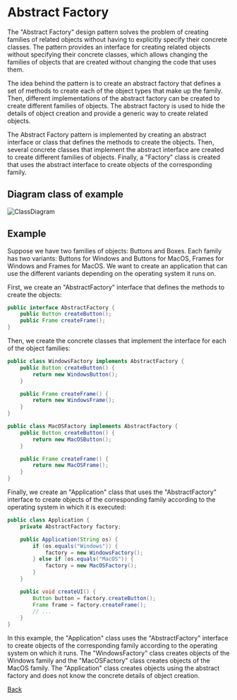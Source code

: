 #  Abstract Factory

The "Abstract Factory" design pattern solves the problem of creating families of related objects without having to explicitly specify their concrete classes. The pattern provides an interface for creating related objects without specifying their concrete classes, which allows changing the families of objects that are created without changing the code that uses them.

The idea behind the pattern is to create an abstract factory that defines a set of methods to create each of the object types that make up the family. Then, different implementations of the abstract factory can be created to create different families of objects. The abstract factory is used to hide the details of object creation and provide a generic way to create related objects.

The Abstract Factory pattern is implemented by creating an abstract interface or class that defines the methods to create the objects. Then, several concrete classes that implement the abstract interface are created to create different families of objects. Finally, a "Factory" class is created that uses the abstract interface to create objects of the corresponding family.

## Diagram class of example
![ClassDiagram](http://www.plantuml.com/plantuml/png/hL31YeCm4BtdAt9K5lq0MHRTWx27fGSfFKzZB86OI3AsbBR_NZKvc61l1WB3l7dlpRpI8XWSUqc4GcuwO9nMPui66DRJr-PE7uHExuiomm7vxuYeLP8Mr5K1M1le-Omj1NaHmYHOIqz2jVfcTrJy1tPeTjIhXa4A1YYqyd8PxPny4IVY1LUKf44Zr2KDh8v_iyzLYtQsYLFzVkPvbClcJ70fMQ-PPJ_nPZ7k4uZR_lZGVG5yozC-3pY1rMeENHgUl0qwOibLE_Ro3G00)

## Example

Suppose we have two families of objects: Buttons and Boxes. Each family has two variants: Buttons for Windows and Buttons for MacOS, Frames for Windows and Frames for MacOS. We want to create an application that can use the different variants depending on the operating system it runs on.

First, we create an "AbstractFactory" interface that defines the methods to create the objects:

``` java
public interface AbstractFactory {
    public Button createButton();
    public Frame createFrame();
}
```
Then, we create the concrete classes that implement the interface for each of the object families:
``` java
public class WindowsFactory implements AbstractFactory {
    public Button createButton() {
        return new WindowsButton();
    }

    public Frame createFrame() {
        return new WindowsFrame();
    }
}

public class MacOSFactory implements AbstractFactory {
    public Button createButton() {
        return new MacOSButton();
    }

    public Frame createFrame() {
        return new MacOSFrame();
    }
}
```
Finally, we create an "Application" class that uses the "AbstractFactory" interface to create objects of the corresponding family according to the operating system in which it is executed:
``` java
public class Application {
    private AbstractFactory factory;

    public Application(String os) {
        if (os.equals("Windows")) {
            factory = new WindowsFactory();
        } else if (os.equals("MacOS")) {
            factory = new MacOSFactory();
        }
    }

    public void createUI() {
        Button button = factory.createButton();
        Frame frame = factory.createFrame();
        // ...
    }
}
```
In this example, the "Application" class uses the "AbstractFactory" interface to create objects of the corresponding family according to the operating system on which it runs. The "WindowsFactory" class creates objects of the Windows family and the "MacOSFactory" class creates objects of the MacOS family. The "Application" class creates objects using the abstract factory and does not know the concrete details of object creation.

[Back](../creational/README.md)